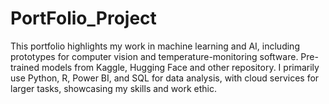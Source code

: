 # PortFolio_Project
This portfolio highlights my work in machine learning and AI, including prototypes for computer vision and temperature-monitoring software. Pre-trained models from Kaggle, Hugging Face and other repository. I primarily use Python, R, Power BI, and SQL for data analysis, with cloud services for larger tasks, showcasing my skills and work ethic.

